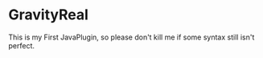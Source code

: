 # GravityReal
This is my First JavaPlugin, so please don't kill me if some syntax still isn't perfect.

<!-- <p>&nbsp;</p> -->

<!-- <p align="center">
  <img src="https://i.postimg.cc/rwc1sC5L/photo-2020-02-16-18-03-40.jpg">
</p> -->

<!-- <p align="center">We decided to use GitHub for simplicity but the maximum of collaborators is 3 people.</p> -->
